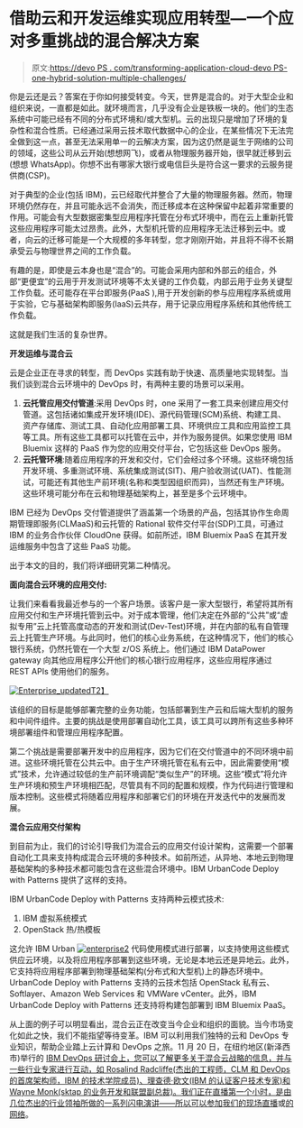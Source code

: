 # 借助云和开发运维实现应用转型—一个应对多重挑战的混合解决方案

> 原文:[https://devo PS . com/transforming-application-cloud-devo PS-one-hybrid-solution-multiple-challenges/](https://devops.com/transforming-application-cloud-devops-one-hybrid-solution-multiple-challenges/)

你是云还是云？答案在于你如何接受转变。今天，世界是混合的。对于大型企业和组织来说，一直都是如此。就环境而言，几乎没有企业是铁板一块的。他们的生态系统中可能已经有不同的分布式环境和/或大型机。云的出现只是增加了环境的复杂性和混合性质。已经通过采用云技术取代数据中心的企业，在某些情况下无法完全做到这一点，甚至无法采用单一的云解决方案，因为这仍然是诞生于网络的公司的领域，这些公司从云开始(想想网飞)，或者从物理服务器开始，很早就迁移到云(想想 WhatsApp)。你想不出有哪家大银行或电信巨头是符合这一要求的云服务提供商(CSP)。

对于典型的企业(包括 IBM)，云已经取代并整合了大量的物理服务器。然而，物理环境仍然存在，并且可能永远不会消失，而迁移成本在这种保留中起着非常重要的作用。可能会有大型数据密集型应用程序托管在分布式环境中，而在云上重新托管这些应用程序可能太过昂贵。此外，大型机托管的应用程序无法迁移到云中。或者，向云的迁移可能是一个大规模的多年转型，您才刚刚开始，并且将不得不长期承受云与物理世界之间的工作负载。

有趣的是，即使是云本身也是“混合”的。可能会采用内部和外部云的组合，外部“更便宜”的云用于开发测试环境等不太关键的工作负载，内部云用于业务关键型工作负载。还可能存在平台即服务(PaaS ),用于开发创新的参与应用程序系统或用于实验，它与基础架构即服务(IaaS)云共存，用于记录应用程序系统和其他传统工作负载。

这就是我们生活的复杂世界。

**开发运维与混合云**

云是企业正在寻求的转型，而 DevOps 实践有助于快速、高质量地实现转型。当我们谈到混合云环境中的 DevOps 时，有两种主要的场景可以采用。

1.  **云托管应用交付管道**:采用 DevOps 时，one 采用了一套工具来创建应用交付管道。这包括诸如集成开发环境(IDE)、源代码管理(SCM)系统、构建工具、资产存储库、测试工具、自动化应用部署工具、环境供应工具和应用监控工具等工具。所有这些工具都可以托管在云中，并作为服务提供。如果您使用 IBM Bluemix 这样的 PaaS 作为您的应用交付平台，它包括这些 DevOps 服务。
2.  **云托管环境**:随着应用程序的开发和交付，它们会经过多个环境。这些环境包括开发环境、多重测试环境、系统集成测试(SIT)、用户验收测试(UAT)、性能测试，可能还有其他生产前环境(名称和类型因组织而异)，当然还有生产环境。这些环境可能分布在云和物理基础架构上，甚至是多个云环境中。

IBM 已经为 DevOps 交付管道提供了涵盖第一个场景的产品，包括其协作生命周期管理即服务(CLMaaS)和云托管的 Rational 软件交付平台(SDP)工具，可通过 IBM 的业务合作伙伴 CloudOne 获得。如前所述，IBM Bluemix PaaS 在其开发运维服务中包含了这些 PaaS 功能。

出于本文的目的，我们将详细研究第二种情况。

**面向混合云环境的应用交付:**

让我们来看看我最近参与的一个客户场景。该客户是一家大型银行，希望将其所有应用交付和生产环境托管到云中。对于成本管理，他们决定在外部的“公共”或“虚拟专用”云上托管高度动态的开发和测试(Dev-Test)环境，并在内部的私有自管理云上托管生产环境。与此同时，他们的核心业务系统，在这种情况下，他们的核心银行系统，仍然托管在一个大型 z/OS 系统上。他们通过 IBM DataPower gateway 向其他应用程序公开他们的核心银行应用程序，这些应用程序通过 REST APIs 使用他们的服务。

[![Enterprise_updated](../Images/f42b96f9fdd5b2732912f1c1c802cb1b.png)T2】](https://devops.com/wp-content/uploads/2014/11/Enterprise_updated.png)

该组织的目标是能够部署完整的业务功能，包括部署到生产云和后端大型机的服务和中间件组件。主要的挑战是使用部署自动化工具，该工具可以跨所有这些多种环境部署组件和管理应用程序配置。

第二个挑战是需要部署开发中的应用程序，因为它们在交付管道中的不同环境中前进。这些环境托管在公共云中。由于生产环境托管在私有云中，因此需要使用“模式”技术，允许通过较低的生产前环境调配“类似生产”的环境。这些“模式”将允许生产环境和预生产环境相匹配，尽管具有不同的配置和规模，作为代码进行管理和版本控制。这些模式将随着应用程序和部署它们的环境在开发迭代中的发展而发展。

**混合云应用交付架构**

到目前为止，我们的讨论引导我们为混合云的应用交付设计架构，这需要一个部署自动化工具来支持构成混合云环境的多种技术。如前所述，从异地、本地云到物理基础架构的多种技术都可能包含在这些混合环境中。IBM UrbanCode Deploy with Patterns 提供了这样的支持。

IBM UrbanCode Deploy with Patterns 支持两种云模式技术:

1.  IBM 虚拟系统模式
2.  OpenStack 热/热模板

这允许 IBM Urban [![enterprise2](../Images/1d83858b5a2e73e97d87e21c55eaabaf.png)](https://devops.com/wp-content/uploads/2014/11/enterprise2.png) 代码使用模式进行部署，以支持使用这些模式供应云环境，以及将应用程序部署到这些环境，无论是本地云还是异地云。此外，它支持将应用程序部署到物理基础架构(分布式和大型机)上的静态环境中。UrbanCode Deploy with Patterns 支持的云技术包括 OpenStack 私有云、Softlayer、Amazon Web Services 和 VMWare vCenter。此外，IBM UrbanCode Deploy with Patterns 还支持将构建包部署到 IBM Bluemix PaaS。

从上面的例子可以明显看出，混合云正在改变当今企业和组织的面貌。当今市场变化如此之快，我们不能指望等待变革。IBM 可以利用我们独特的云和 DevOps 专业知识，帮助企业踏上云计算和 DevOps 之旅。11 月 20 日，在纽约地区(新泽西市)举行的 [IBM DevOps 研讨会上，您可以了解更多关于混合云战略的信息，并与一些行业专家进行互动，如 Rosalind Radcliffe(杰出的工程师，CLM 和 DevOps 的首席架构师，IBM 的技术学院成员)、理查德·欧文(IBM 的认证客户技术专家)和 Wayne Monk(sktap 的业务开发和联盟副总裁)。我们正在直播第一个小时，是由几位杰出的行业领袖所做的一系列闪电演讲——所以](https://ibm.co/1ooBisk)[可以参加我们的现场直播](https://ibm.co/1ooBisk)或[的网络](https://ibm.co/DevOpsWebcast)。